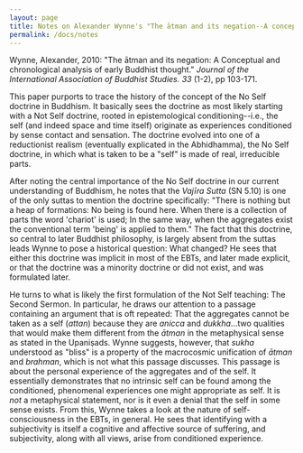 ```yaml
---
layout: page
title: Notes on Alexander Wynne's "The ātman and its negation--A conceptual and chronological analysis of early Buddhist thought"
permalink: /docs/notes
---
```


Wynne, Alexander, 2010:  "The ātman and its negation: A Conceptual and chronological analysis of early Buddhist thought."  *Journal
of the International Association of Buddhist Studies.* _33_ (1-2), pp 103-171.

This paper purports to trace the history of the concept of the No Self doctrine in Buddhism.  It basically sees the doctrine as
most likely starting with a Not Self doctrine, rooted in epistemological conditioning--i.e., the self (and indeed space and time itself)
originate as experiences conditioned by sense contact and sensation.  The doctrine evolved into one of a reductionist realism (eventually
explicated in the Abhidhamma), the No Self doctrine, in which what is taken to be a "self" is made of real, irreducible parts.

After noting the central importance of the No Self doctrine in our current understanding of Buddhism, he notes that the *Vajīra Sutta*
(SN 5.10) is one of the only suttas to mention the doctrine specifically:  "There is nothing but a heap of formations: No being is found
here.  When there is a collection of parts the word 'chariot' is used; In the same way, when the aggregates exist the conventional
term 'being' is applied to them."  The fact that this doctrine, so central to later Buddhist philosophy, is largely absent from the suttas
leads Wynne to pose a historical question:  What changed?  He sees that either this doctrine was implicit in most of the EBTs, 
and later made explicit, or that the doctrine was a minority doctrine or did not exist, and was formulated later.

He turns to what is likely the first formulation of the Not Self teaching:  The Second Sermon.  In particular, he draws our attention
to a passage containing an argument that is oft repeated:  That the aggregates cannot be taken as a self (*attan*) because they are
*anicca* and *dukkha*...two qualities that would make them different from the *ātman* in the metaphysical sense as stated in the Upaniṣads.
Wynne suggests, however, that *sukha* understood as "bliss" is a property of the macrocosmic unification of *ātman* and *brahman*, which
is not what this passage discusses.  This passage is about the personal experience of the aggregates and of the self.  It essentially
demonstrates that no intrinsic self can be found among the conditioned, phenomenal experiences one might appropriate as self.  It is *not* a metaphysical
statement, nor is it even a denial that the self in some sense exists.  From this, Wynne takes a look at the nature of self-consciousness in the EBTs, in general.  He sees that identifying with a subjectivity is itself a cognitive and affective source of suffering, and subjectivity, along with
all views, arise from conditioned experience.